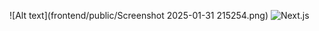 ![Alt text](frontend/public/Screenshot 2025-01-31 215254.png)
![Next.js](https://img.shields.io/badge/Next.js-000000?style=for-the-badge&logo=nextdotjs&logoColor=white)

